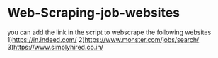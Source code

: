 # Web-Scraping-job-websites
you can add the link in the script to webscrape the following websites 1)https://in.indeed.com/  2)https://www.monster.com/jobs/search/  3)https://www.simplyhired.co.in/ 
